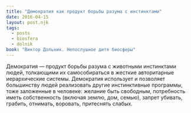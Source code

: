 ```yaml
---
title: "Демократия как продукт борьбы разума с инстинктами"
date: 2016-04-15
layout: post.njk
tags:
  - posts
  - biosfera
  - dolnik
book: "Виктор Дольник. Непослушное дитя биосферы"
---
```


Демократия — продукт борьбы разума с животными инстинктами людей, толкающими их самособираться в жесткие авторитарные иерархические системы. Демократия использует и позволяет большинству людей реализовать другие инстинктивные программы, тоже заложенные в человеке: желание быть свободным, потребность иметь собственность (включая землю, дом, семью), запрет убивать, грабить, отнимать, воровать, притеснять слабых.
